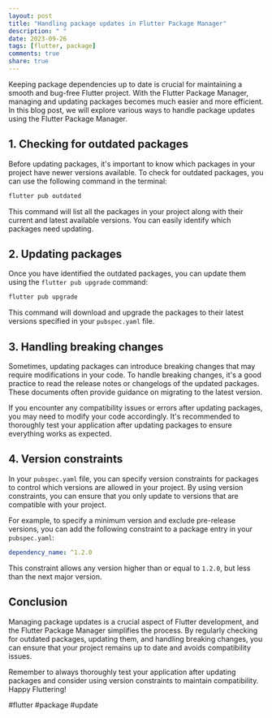 ```yaml
---
layout: post
title: "Handling package updates in Flutter Package Manager"
description: " "
date: 2023-09-26
tags: [flutter, package]
comments: true
share: true
---
```


Keeping package dependencies up to date is crucial for maintaining a smooth and bug-free Flutter project. With the Flutter Package Manager, managing and updating packages becomes much easier and more efficient. In this blog post, we will explore various ways to handle package updates using the Flutter Package Manager.

## 1. Checking for outdated packages

Before updating packages, it's important to know which packages in your project have newer versions available. To check for outdated packages, you can use the following command in the terminal:

```bash
flutter pub outdated
```

This command will list all the packages in your project along with their current and latest available versions. You can easily identify which packages need updating.

## 2. Updating packages

Once you have identified the outdated packages, you can update them using the `flutter pub upgrade` command:

```bash
flutter pub upgrade
```

This command will download and upgrade the packages to their latest versions specified in your `pubspec.yaml` file.

## 3. Handling breaking changes

Sometimes, updating packages can introduce breaking changes that may require modifications in your code. To handle breaking changes, it's a good practice to read the release notes or changelogs of the updated packages. These documents often provide guidance on migrating to the latest version.

If you encounter any compatibility issues or errors after updating packages, you may need to modify your code accordingly. It's recommended to thoroughly test your application after updating packages to ensure everything works as expected.

## 4. Version constraints

In your `pubspec.yaml` file, you can specify version constraints for packages to control which versions are allowed in your project. By using version constraints, you can ensure that you only update to versions that are compatible with your project.

For example, to specify a minimum version and exclude pre-release versions, you can add the following constraint to a package entry in your `pubspec.yaml`:

```yaml
dependency_name: ^1.2.0
```

This constraint allows any version higher than or equal to `1.2.0`, but less than the next major version.

## Conclusion

Managing package updates is a crucial aspect of Flutter development, and the Flutter Package Manager simplifies the process. By regularly checking for outdated packages, updating them, and handling breaking changes, you can ensure that your project remains up to date and avoids compatibility issues.

Remember to always thoroughly test your application after updating packages and consider using version constraints to maintain compatibility. Happy Fluttering!

#flutter #package #update